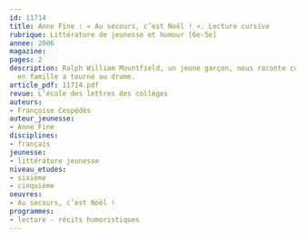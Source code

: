 ```yaml
---
id: 11714
title: Anne Fine : « Au secours, c’est Noël ! ». Lecture cursive 
rubrique: Littérature de jeunesse et humour [6e-5e]
annee: 2006
magazine: 
pages: 2
description: Ralph William Mountfield, un jeune garçon, nous raconte comment un Noël
  en famille a tourné au drame.
article_pdf: 11714.pdf
revue: L’école des lettres des collèges
auteurs:
- Françoise Cespédès
auteur_jeunesse:
- Anne Fine
disciplines:
- français
jeunesse:
- littérature jeunesse
niveau_etudes:
- sixième
- cinquième
oeuvres:
- Au secours, c’est Noël !
programmes:
- lecture - récits humoristiques
---
```

